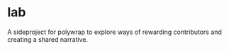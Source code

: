 # lab
A sideproject for polywrap to explore ways of rewarding contributors and creating a shared narrative.
